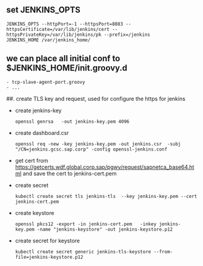 ## set JENKINS_OPTS
```
JENKINS_OPTS --httpPort=-1 --httpsPort=8083 --httpsCertificate=/var/lib/jenkins/cert --httpsPrivateKey=/var/lib/jenkins/pk --prefix=/jenkins
JENKINS_HOME /var/jenkins_home/
```

## we can place all initial conf to $JENKINS_HOME/init.groovy.d

    - tcp-slave-agent-port.groovy
    - ...


##. create TLS key and request, used for configure the https for jenkins
  
- create jenkins-key

    ```
    openssl genrsa   -out jenkins-key.pem 4096
    ```
-  create dashboard.csr
    ```
    openssl req -new -key jenkins-key.pem -out jenkins.csr  -subj "/CN=jenkins.gcsc.sap.corp" -config openssl-jenkins.conf
    ```
- get cert from https://getcerts.wdf.global.corp.sap/pgwy/request/sapnetca_base64.html and save the cert to jenkins-cert.pem

- create secret 
    ```
    kubectl create secret tls jenkins-tls  --key jenkins-key.pem --cert jenkins-cert.pem    
    ```

- create keystore 
    ```
    openssl pkcs12 -export -in jenkins-cert.pem   -inkey jenkins-key.pem -name "jenkins-keystore" -out jenkins-keystore.p12
    ```

- create secret for keystore
    ```
    kubectl create secret generic jenkins-tls-keystore --from-file=jenkins-keystore.p12
    ```